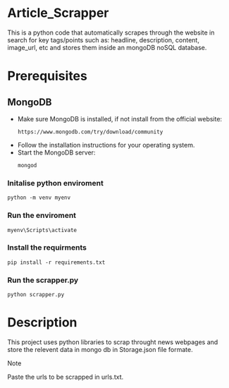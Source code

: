 # Article_Scrapper
This is a python code that automatically scrapes through the website in search for key tags/points such as: headline, description, content, image_url, etc and stores them inside an mongoDB noSQL database.

# Prerequisites
## MongoDB
* Make sure MongoDB is installed, if not install from the official website:
  ```
  https://www.mongodb.com/try/download/community
  ```
* Follow the installation instructions for your operating system.
* Start the MongoDB server:
  ```
  mongod
  ```
  

### Initalise python enviroment
```
python -m venv myenv
```
### Run the enviroment
```
myenv\Scripts\activate
```

### Install the requirments
```
pip install -r requirements.txt
```
### Run the scrapper.py
```
python scrapper.py
```

# Description
This project uses python libraries to scrap throught news webpages and store the relevent data in mongo db in Storage.json file formate. 

> [!NOTE]
> Paste the urls to be scrapped in urls.txt.
